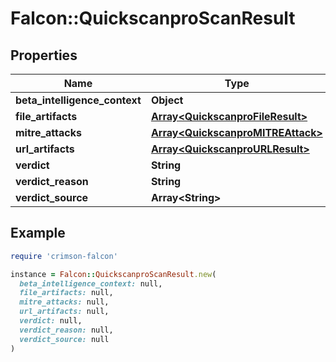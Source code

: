 # Falcon::QuickscanproScanResult

## Properties

| Name | Type | Description | Notes |
| ---- | ---- | ----------- | ----- |
| **beta_intelligence_context** | **Object** |  | [optional] |
| **file_artifacts** | [**Array&lt;QuickscanproFileResult&gt;**](QuickscanproFileResult.md) |  |  |
| **mitre_attacks** | [**Array&lt;QuickscanproMITREAttack&gt;**](QuickscanproMITREAttack.md) |  | [optional] |
| **url_artifacts** | [**Array&lt;QuickscanproURLResult&gt;**](QuickscanproURLResult.md) |  | [optional] |
| **verdict** | **String** |  |  |
| **verdict_reason** | **String** |  |  |
| **verdict_source** | **Array&lt;String&gt;** |  | [optional] |

## Example

```ruby
require 'crimson-falcon'

instance = Falcon::QuickscanproScanResult.new(
  beta_intelligence_context: null,
  file_artifacts: null,
  mitre_attacks: null,
  url_artifacts: null,
  verdict: null,
  verdict_reason: null,
  verdict_source: null
)
```


